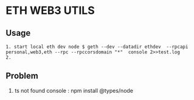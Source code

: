 # ETH WEB3 UTILS

## Usage
```
1. start local eth dev node $ geth --dev --datadir ethdev  --rpcapi personal,web3,eth --rpc --rpccorsdomain "*"  console 2>>test.log
2.
```

## Problem
1. ts not found console : npm install @types/node